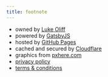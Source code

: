 ```yaml
---
title: footnote
---
```


* owned by [Luke Oliff](https://lukeoliff.com/)
* powered by [GatsbyJS](https://www.gatsbyjs.org/)
* hosted by [GitHub Pages](https://pages.github.com/)
* cached and secured by [Cloudflare](https://www.cloudflare.com/)
* graphics from [pxhere.com](https://pxhere.com)
* [privacy policy](https://lukeoliff.com/privacy/)
* [terms & conditions](https://lukeoliff.com/terms/)

